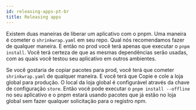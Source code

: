 ```yaml
---
id: releasing-apps-pt-br
title: Releasing apps
---
```


Existem duas maneiras de liberar um aplicativo com o pnpm. Uma maneira é cometer o `shrinkwrap.yaml` em seu repo.
Qual nós recomendamos fazer de qualquer maneira. E então no prod você terá apenas que executar o `pnpm install`.
Você terá certeza de que as mesmas dependências serão usadas, com as quais você testou seu aplicativo em outros ambientes.

Se você gostaria de copiar pacotes para prod, você terá que cometer `shrinkwrap.yaml` de qualquer maneira. E você terá que
Copie e cole a loja global para produção. O local da loja global é configurável
através da chave de configuração `store`.
Então você pode executar o `pnpm install --offline` no seu aplicativo e o pnpm estará usando pacotes que já estão no
loja global sem fazer qualquer solicitação para o registro npm.

